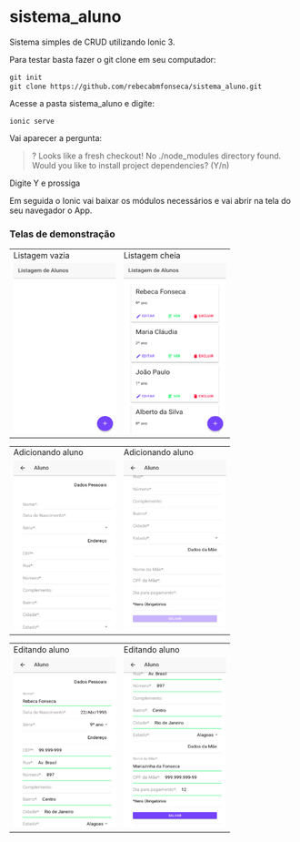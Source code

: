 # sistema_aluno

Sistema simples de CRUD utilizando Ionic 3.

Para testar basta fazer o git clone em seu computador:
```
git init
git clone https://github.com/rebecabmfonseca/sistema_aluno.git
```
Acesse a pasta sistema_aluno e digite:
```
ionic serve
```
Vai aparecer a pergunta: 
> ? Looks like a fresh checkout! No ./node_modules directory found. Would you like  to install project dependencies? (Y/n) 

Digite Y e prossiga

Em seguida o Ionic vai baixar os módulos necessários e vai abrir na tela do seu navegador o App.

### Telas de demonstração

<table>
  <tr><td> Listagem vazia</td><td> Listagem cheia </td>
  </tr>
  <tr> <td> <img src="https://raw.githubusercontent.com/rebecabmfonseca/sistema_aluno/master/src/assets/imgs/listagem_vazia.png" 
height="300px" width="180px"> </td>
<td> <img src="https://raw.githubusercontent.com/rebecabmfonseca/sistema_aluno/master/src/assets/imgs/listagem_cheia.png"
height="300px" width="180px"> </td>
  </tr>
</table>

<table>
  <tr><td> Adicionando aluno</td><td> Adicionando aluno </td>
  </tr>
  <tr> <td> <img src="https://raw.githubusercontent.com/rebecabmfonseca/sistema_aluno/master/src/assets/imgs/adicao_aluno.png" 
height="300px" width="180px"> </td>
<td> <img src="https://raw.githubusercontent.com/rebecabmfonseca/sistema_aluno/master/src/assets/imgs/adicao_aluno2.png"
height="300px" width="180px"> </td>
  </tr>
</table>

<table>
  <tr><td> Editando aluno</td><td> Editando aluno </td>
  </tr>
  <tr> <td> <img src="https://raw.githubusercontent.com/rebecabmfonseca/sistema_aluno/master/src/assets/imgs/editar_aluno.png" 
height="300px" width="180px"> </td>
<td> <img src="https://raw.githubusercontent.com/rebecabmfonseca/sistema_aluno/master/src/assets/imgs/editar_aluno2.png"
height="300px" width="180px"> </td>
  </tr>
</table>
